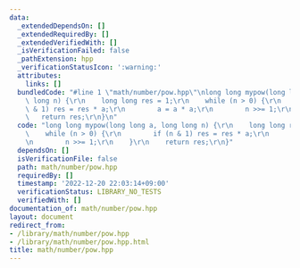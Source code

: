 ```yaml
---
data:
  _extendedDependsOn: []
  _extendedRequiredBy: []
  _extendedVerifiedWith: []
  _isVerificationFailed: false
  _pathExtension: hpp
  _verificationStatusIcon: ':warning:'
  attributes:
    links: []
  bundledCode: "#line 1 \"math/number/pow.hpp\"\nlong long mypow(long long a, long\
    \ long n) {\r\n    long long res = 1;\r\n    while (n > 0) {\r\n        if (n\
    \ & 1) res = res * a;\r\n        a = a * a;\r\n        n >>= 1;\r\n    }\r\n \
    \   return res;\r\n}\n"
  code: "long long mypow(long long a, long long n) {\r\n    long long res = 1;\r\n\
    \    while (n > 0) {\r\n        if (n & 1) res = res * a;\r\n        a = a * a;\r\
    \n        n >>= 1;\r\n    }\r\n    return res;\r\n}"
  dependsOn: []
  isVerificationFile: false
  path: math/number/pow.hpp
  requiredBy: []
  timestamp: '2022-12-20 22:03:14+09:00'
  verificationStatus: LIBRARY_NO_TESTS
  verifiedWith: []
documentation_of: math/number/pow.hpp
layout: document
redirect_from:
- /library/math/number/pow.hpp
- /library/math/number/pow.hpp.html
title: math/number/pow.hpp
---
```

